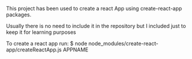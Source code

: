 This project has been used to create a react App using create-react-app packages.

Usually there is no need to include it in the repository but I included just to keep it for learning purposes

To create a react app run: $ node node_modules/create-react-app/createReactApp.js APPNAME
